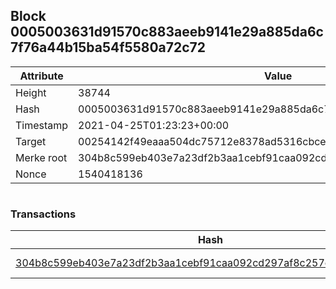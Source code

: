 ## Block 0005003631d91570c883aeeb9141e29a885da6c7f76a44b15ba54f5580a72c72

Attribute | Value
--- | ---
Height | 38744
Hash | 0005003631d91570c883aeeb9141e29a885da6c7f76a44b15ba54f5580a72c72
Timestamp | 2021-04-25T01:23:23+00:00
Target | 00254142f49eaaa504dc75712e8378ad5316cbcead634704b3734b6271167cc4
Merke root | 304b8c599eb403e7a23df2b3aa1cebf91caa092cd297af8c257c5ce72d42b76e
Nonce | 1540418136

```

```

### Transactions

Hash | Amount
--- | ---
[304b8c599eb403e7a23df2b3aa1cebf91caa092cd297af8c257c5ce72d42b76e](304b8c599eb403e7a23df2b3aa1cebf91caa092cd297af8c257c5ce72d42b76e.md) | 10.00000000 SKEPTI 
